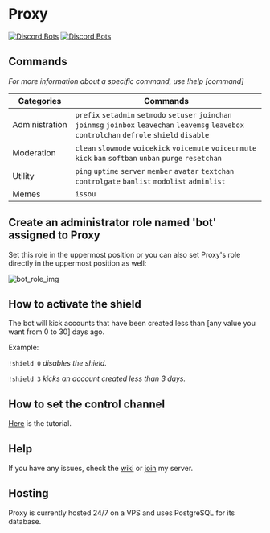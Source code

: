 # **Proxy**

[![Discord Bots](https://top.gg/api/widget/servers/592680274962415635.svg?noavatar=true)](https://top.gg/bot/592680274962415635)
[![Discord Bots](https://top.gg/api/widget/owner/592680274962415635.svg?noavatar=true)](https://top.gg/bot/592680274962415635)

## **Commands**

_For more information about a specific command, use !help [command]_

|Categories|Commands|
|-|-|
|Administration|`prefix` `setadmin` `setmodo` `setuser` `joinchan` `joinmsg` `joinbox` `leavechan` `leavemsg` `leavebox` `controlchan` `defrole` `shield` `disable`|
|Moderation|`clean` `slowmode` `voicekick` `voicemute` `voiceunmute` `kick` `ban` `softban` `unban` `purge` `resetchan`|
|Utility|`ping` `uptime` `server` `member` `avatar` `textchan` `controlgate` `banlist` `modolist` `adminlist`|
|Memes|`issou`|

## **Create an administrator role named 'bot' assigned to Proxy**

Set this role in the uppermost position or you can also set Proxy's role directly in the uppermost position as well:

![bot_role_img](https://raw.githubusercontent.com/Unknown-Ph4ntom/Proxy/master/attachments/bot_role.png)

## **How to activate the shield**

The bot will kick accounts that have been created less than [any value you want from 0 to 30] days ago.

Example:

`!shield 0` _disables the shield._

`!shield 3` _kicks an account created less than 3 days._

## **How to set the control channel**

[Here](https://github.com/Ph4ntom01/Proxy/wiki/Control-Channel) is the tutorial.

## **Help**

If you have any issues, check the [wiki](https://github.com/Ph4ntom01/Proxy/wiki) or [join](https://discord.gg/3XkknNE) my server.

## **Hosting**

Proxy is currently hosted 24/7 on a VPS and uses PostgreSQL for its database.